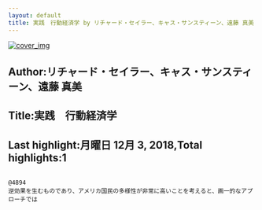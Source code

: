 ```yaml
---
layout: default
title: 実践　行動経済学 by リチャード・セイラー、キャス・サンスティーン、遠藤 真美
---
```


[![cover_img](http://images-jp.amazon.com/images/P/B06XKRVC8B.09.MZZZZZZZ.jpg)](https://www.amazon.co.jp/dp/B06XKRVC8B)  
## Author:リチャード・セイラー、キャス・サンスティーン、遠藤 真美  
## Title:実践　行動経済学  
## Last highlight:月曜日 12月 3, 2018,Total highlights:1  
```
  
@4894  
逆効果を生むものであり、アメリカ国民の多様性が非常に高いことを考えると、画一的なアプローチでは  